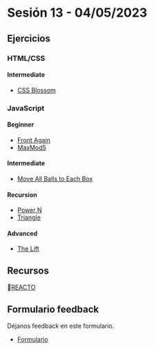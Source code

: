# Sesión 13 - 04/05/2023

## Ejercicios

### HTML/CSS

#### Intermediate

- [CSS Blossom](../exercises/css-blossom/README.md)

### JavaScript

#### Beginner

- [Front Again](../exercises/front-again/README.md)
- [MaxMod5](../exercises/max-mod-5/README.md)

#### Intermediate

- [Move All Balls to Each Box](../exercises/move-balls-boxes/README.md)

#### Recursion

- [Power N](../exercises/power-n/README.md)
- [Triangle](../exercises/triangle/README.md)

#### Advanced

- [The Lift](../exercises/the-lift/README.md)

## Recursos

🔗[REACTO](https://www.youtube.com/watch?v=AoD3hLFxI5I)

## Formulario feedback

Déjanos feedback en este formulario.

- [Formulario](https://forms.gle/rnAV7QAZFqzndaZp8)
